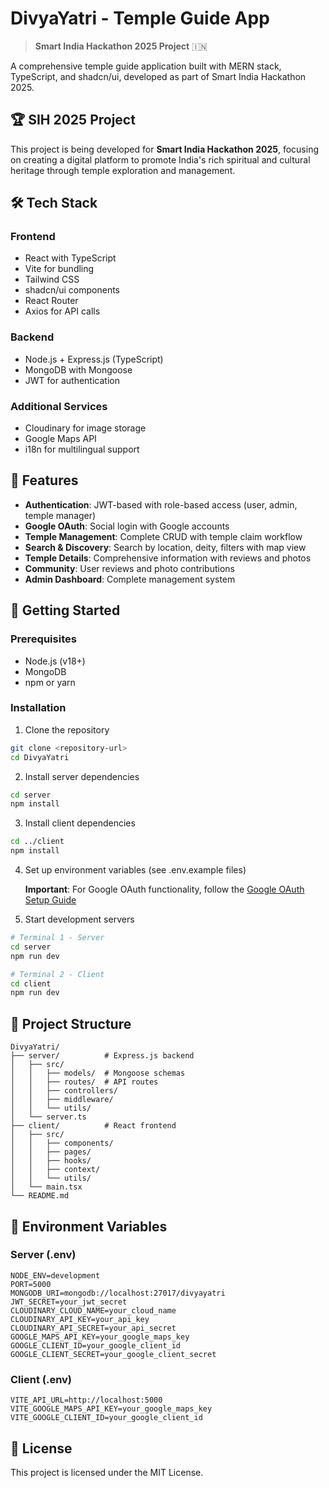 # DivyaYatri - Temple Guide App

> **Smart India Hackathon 2025 Project** 🇮🇳

A comprehensive temple guide application built with MERN stack, TypeScript, and shadcn/ui, developed as part of Smart India Hackathon 2025.

## 🏆 SIH 2025 Project

This project is being developed for **Smart India Hackathon 2025**, focusing on creating a digital platform to promote India's rich spiritual and cultural heritage through temple exploration and management.

## 🛠️ Tech Stack

### Frontend
- React with TypeScript
- Vite for bundling
- Tailwind CSS
- shadcn/ui components
- React Router
- Axios for API calls

### Backend
- Node.js + Express.js (TypeScript)
- MongoDB with Mongoose
- JWT for authentication

### Additional Services
- Cloudinary for image storage
- Google Maps API
- i18n for multilingual support

## 🎯 Features

- **Authentication**: JWT-based with role-based access (user, admin, temple manager)
- **Google OAuth**: Social login with Google accounts
- **Temple Management**: Complete CRUD with temple claim workflow
- **Search & Discovery**: Search by location, deity, filters with map view
- **Temple Details**: Comprehensive information with reviews and photos
- **Community**: User reviews and photo contributions
- **Admin Dashboard**: Complete management system

## 🚀 Getting Started

### Prerequisites
- Node.js (v18+)
- MongoDB
- npm or yarn

### Installation

1. Clone the repository
```bash
git clone <repository-url>
cd DivyaYatri
```

2. Install server dependencies
```bash
cd server
npm install
```

3. Install client dependencies
```bash
cd ../client
npm install
```

4. Set up environment variables (see .env.example files)

   **Important**: For Google OAuth functionality, follow the [Google OAuth Setup Guide](./GOOGLE_OAUTH_SETUP.md)

5. Start development servers
```bash
# Terminal 1 - Server
cd server
npm run dev

# Terminal 2 - Client
cd client
npm run dev
```

## 📂 Project Structure

```
DivyaYatri/
├── server/          # Express.js backend
│   ├── src/
│   │   ├── models/  # Mongoose schemas
│   │   ├── routes/  # API routes
│   │   ├── controllers/
│   │   ├── middleware/
│   │   └── utils/
│   └── server.ts
├── client/          # React frontend
│   ├── src/
│   │   ├── components/
│   │   ├── pages/
│   │   ├── hooks/
│   │   ├── context/
│   │   └── utils/
│   └── main.tsx
└── README.md
```

## 🔧 Environment Variables

### Server (.env)
```
NODE_ENV=development
PORT=5000
MONGODB_URI=mongodb://localhost:27017/divyayatri
JWT_SECRET=your_jwt_secret
CLOUDINARY_CLOUD_NAME=your_cloud_name
CLOUDINARY_API_KEY=your_api_key
CLOUDINARY_API_SECRET=your_api_secret
GOOGLE_MAPS_API_KEY=your_google_maps_key
GOOGLE_CLIENT_ID=your_google_client_id
GOOGLE_CLIENT_SECRET=your_google_client_secret
```

### Client (.env)
```
VITE_API_URL=http://localhost:5000
VITE_GOOGLE_MAPS_API_KEY=your_google_maps_key
VITE_GOOGLE_CLIENT_ID=your_google_client_id
```

## 📝 License

This project is licensed under the MIT License.
